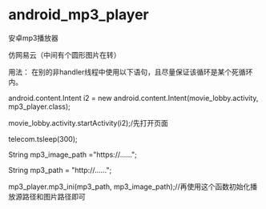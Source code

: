 # android_mp3_player

安卓mp3播放器


仿网易云（中间有个圆形图片在转）


用法：
在别的非handler线程中使用以下语句，且尽量保证该循环是某个死循环内。

android.content.Intent i2 = new android.content.Intent(movie_lobby.activity, mp3_player.class);

movie_lobby.activity.startActivity(i2);/先打开页面

telecom.tsleep(300);

String mp3_image_path ="https://……";

String mp3_path = "http://……";

mp3_player.mp3_ini(mp3_path, mp3_image_path);//再使用这个函数初始化播放源路径和图片路径即可

